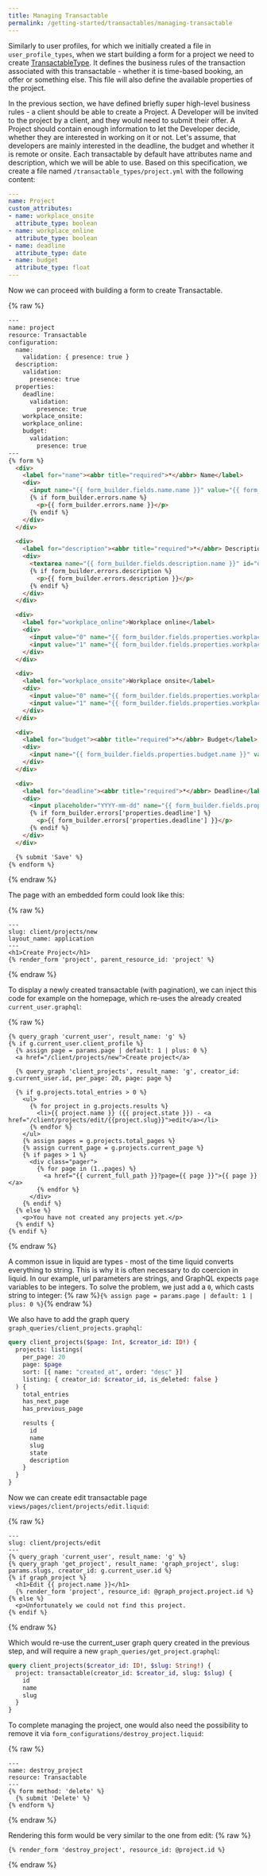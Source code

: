 ```yaml
---
title: Managing Transactable
permalink: /getting-started/transactables/managing-transactable
---
```


Similarly to user profiles, for which we initially created a file in `user_profile_types`, when we start building a form for a project we need to create [TransactableType](/reference/transactable-type). It defines the business rules of the transaction associated with this transactable - whether it is time-based booking, an offer or something else. This file will also define the available properties of the project.

In the previous section, we have defined briefly super high-level business rules - a client should be able to create a Project. A Developer will be invited to the project by a client, and they would need to submit their offer. A Project should contain enough information to let the Developer decide, whether they are interested in working on it or not. Let's assume, that developers are mainly interested in the deadline, the budget and whether it is remote or onsite. Each transactable by default have attributes name and description, which we will be able to use. Based on this specification, we create a file named `/transactable_types/project.yml` with the following content:

```yaml
---
name: Project
custom_attributes:
- name: workplace_onsite
  attribute_type: boolean
- name: workplace_online
  attribute_type: boolean
- name: deadline
  attribute_type: date
- name: budget
  attribute_type: float
---
```

Now we can proceed with building a form to create Transactable.

{% raw %}

```html
---
name: project
resource: Transactable
configuration:
  name:
    validation: { presence: true }
  description:
    validation:
      presence: true
  properties:
    deadline:
      validation:
        presence: true
    workplace_onsite:
    workplace_online:
    budget:
      validation:
        presence: true
---
{% form %}
  <div>
    <label for="name"><abbr title="required">*</abbr> Name</label>
    <div>
      <input name="{{ form_builder.fields.name.name }}" value="{{ form_builder.fields.name.value }}" id="name" type="text">
      {% if form_builder.errors.name %}
        <p>{{ form_builder.errors.name }}</p>
      {% endif %}
    </div>
  </div>

  <div>
    <label for="description"><abbr title="required">*</abbr> Description</label>
    <div>
      <textarea name="{{ form_builder.fields.description.name }}" id="description">{{ form_builder.fields.description.value }}</textarea>
      {% if form_builder.errors.description %}
        <p>{{ form_builder.errors.description }}</p>
      {% endif %}
    </div>
  </div>

  <div>
    <label for="workplace_online">Workplace online</label>
    <div>
      <input value="0" name="{{ form_builder.fields.properties.workplace_online.name }}" type="hidden">
      <input value="1" name="{{ form_builder.fields.properties.workplace_online.name }}" id="workplace_online" type="checkbox" {% if form_builder.fields.properties.workplace_online.value %}checked{% endif %}>
    </div>
  </div>

  <div>
    <label for="workplace_onsite">Workplace onsite</label>
    <div>
      <input value="0" name="{{ form_builder.fields.properties.workplace_onsite.name }}" type="hidden">
      <input value="1" name="{{ form_builder.fields.properties.workplace_onsite.name }}" id="workplace_onsite" type="checkbox" {% if form_builder.fields.properties.workplace_onsite.value %}checked{% endif %}>
    </div>
  </div>

  <div>
    <label for="budget"><abbr title="required">*</abbr> Budget</label>
    <div>
      <input name="{{ form_builder.fields.properties.budget.name }}" value="{{ form_builder.fields.properties.budget.value }}" id="budget" type="text">
    </div>
  </div>

  <div>
    <label for="deadline"><abbr title="required">*</abbr> Deadline</label>
    <div>
      <input placeholder="YYYY-mm-dd" name="{{ form_builder.fields.properties.deadline.name }}" value="{{ form_builder.fields.properties.deadline.value }}" id="deadline" type="text">
      {% if form_builder.errors['properties.deadline'] %}
        <p>{{ form_builder.errors['properties.deadline'] }}</p>
      {% endif %}
    </div>
  </div>

  {% submit 'Save' %}
{% endform %}
```

{% endraw %}

The page with an embedded form could look like this:

{% raw %}

```liquid
---
slug: client/projects/new
layout_name: application
---
<h1>Create Project</h1>
{% render_form 'project', parent_resource_id: 'project' %}
```

{% endraw %}

To display a newly created transactable (with pagination), we can inject this code for example on the homepage, which re-uses the already created `current_user.graphql`:

{% raw %}

```liquid
{% query_graph 'current_user', result_name: 'g' %}
{% if g.current_user.client_profile %}
  {% assign page = params.page | default: 1 | plus: 0 %}
  <a href="/client/projects/new">Create project</a>

  {% query_graph 'client_projects', result_name: 'g', creator_id: g.current_user.id, per_page: 20, page: page %}

  {% if g.projects.total_entries > 0 %}
    <ul>
      {% for project in g.projects.results %}
        <li>{{ project.name }} ({{ project.state }}) - <a href="/client/projects/edit/{{project.slug}}">edit</a></li>
      {% endfor %}
    </ul>
    {% assign pages = g.projects.total_pages %}
    {% assign current_page = g.projects.current_page %}
    {% if pages > 1 %}
      <div class="pager">
        {% for page in (1..pages) %}
          <a href="{{ current_full_path }}?page={{ page }}">{{ page }}</a>
        {% endfor %}
      </div>
    {% endif %}
  {% else %}
    <p>You have not created any projects yet.</p>
  {% endif %}
{% endif %}
```

{% endraw %}

A common issue in liquid are types - most of the time liquid converts everything to string. This is why it is often necessary to do coercion in liquid. In our example, url parameters are strings, and GraphQL expects `page` variables to be integers. To solve the problem, we just add a `0`, which casts string to integer:
{% raw %}`{% assign page = params.page | default: 1 | plus: 0 %}`{% endraw %}

We also have to add the graph query `graph_queries/client_projects.graphql`:

```graphql
query client_projects($page: Int, $creator_id: ID!) {
  projects: listings(
    per_page: 20
    page: $page
    sort: [{ name: "created_at", order: "desc" }]
    listing: { creator_id: $creator_id, is_deleted: false }
  ) {
    total_entries
    has_next_page
    has_previous_page

    results {
      id
      name
      slug
      state
      description
    }
  }
}
```

Now we can create edit transactable page `views/pages/client/projects/edit.liquid`:

{% raw %}

```liquid
---
slug: client/projects/edit
---
{% query_graph 'current_user', result_name: 'g' %}
{% query_graph 'get_project', result_name: 'graph_project', slug: params.slugs, creator_id: g.current_user.id %}
{% if graph_project %}
  <h1>Edit {{ project.name }}</h1>
  {% render_form 'project', resource_id: @graph_project.project.id %}
{% else %}
  <p>Unfortunately we could not find this project.
{% endif %}
```

{% endraw %}

Which would re-use the current_user graph query created in the previous step, and will require a new `graph_queries/get_project.graphql`:

```graphql
query client_projects($creator_id: ID!, $slug: String!) {
  project: transactable(creator_id: $creator_id, slug: $slug) {
    id
    name
    slug
  }
}
```

To complete managing the project, one would also need the possibility to remove it via `form_configurations/destroy_project.liquid`:

{% raw %}

```liquid
---
name: destroy_project
resource: Transactable
---
{% form method: 'delete' %}
  {% submit 'Delete' %}
{% endform %}
```

{% endraw %}

Rendering this form would be very similar to the one from edit:
{% raw %}

```liquid
{% render_form 'destroy_project', resource_id: @project.id %}
```

{% endraw %}
